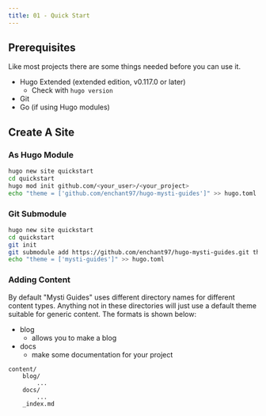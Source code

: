 ```yaml
---
title: 01 - Quick Start
---
```


## Prerequisites
Like most projects there are some things needed before you can use it.

- Hugo Extended (extended edition, v0.117.0 or later)
    - Check with `hugo version`
- Git
- Go (if using Hugo modules)

## Create A Site

### As Hugo Module
```sh
hugo new site quickstart
cd quickstart
hugo mod init github.com/<your_user>/<your_project>
echo "theme = ['github.com/enchant97/hugo-mysti-guides']" >> hugo.toml
```

### Git Submodule
```sh
hugo new site quickstart
cd quickstart
git init
git submodule add https://github.com/enchant97/hugo-mysti-guides.git themes/mysti-guides
echo "theme = ['mysti-guides']" >> hugo.toml
```

### Adding Content
By default "Mysti Guides" uses different directory names for different content types. Anything not in these directories will just use a default theme suitable for generic content. The formats is shown below:

- blog
    - allows you to make a blog
- docs
    - make some documentation for your project

```text
content/
    blog/
        ...
    docs/
        ...
    _index.md
```
